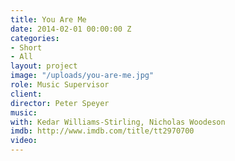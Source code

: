 ```yaml
---
title: You Are Me
date: 2014-02-01 00:00:00 Z
categories:
- Short
- All
layout: project
image: "/uploads/you-are-me.jpg"
role: Music Supervisor
client: 
director: Peter Speyer
music: 
with: Kedar Williams-Stirling, Nicholas Woodeson
imdb: http://www.imdb.com/title/tt2970700
video: 
---
```


